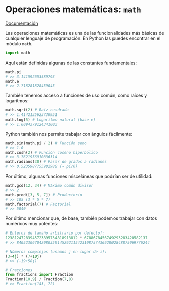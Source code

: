# Operaciones matemáticas: `math`

[Documentación](https://docs.python.org/3/library/math.html)

Las operaciones matemáticas es una de las funcionalidades más básicas de cualquier lenguaje de programación. En Python las puedes encontrar en el módulo `math`.

```python
import math
```

Aquí están definidas algunas de las constantes fundamentales:
```python
math.pi
# >> 3.141592653589793
math.e
# >> 2.718281828459045
```

También tenemos acceso a funciones de uso común, como raíces y logaritmos:
```python
math.sqrt(2) # Raíz cuadrada
# >> 1.4142135623730951
math.log(5) # Logaritmo natural (base e)
# >> 1.6094379124341003
```

Python también nos permite trabajar con ángulos fácilmente:
```python
math.sin(math.pi / 2) # Función seno
# >> 1.0
math.cosh(2) # Función coseno hiperbólico
# >> 3.7621956910836314
math.radians(30) # Pasar de grados a radianes
# >> 0.5235987755982988 (~ pi/6)
```

Por último, algunas funciones misceláneas que podrían ser de utilidad:
```python
math.gcd(12, 34) # Máximo común divisor
# >> 2
math.prod([3, 5, 7]) # Productorio
# >> 105 (3 * 5 * 7)
math.factorial(7) # Factorial
# >> 5040
```

Por último mencionar que, de base, también podemos trabajar con datos numéricos muy potentes:
```python
# Enteros de tamaño arbitrario por defecto!:
12381247283945723895734818913812 * 6788678456749293283420582137
# >> 84052306704208035914529211542310875743692802848875069776244

# Números complejos (usamos j en lugar de i):
(3+4j) * (7+10j)
# >> (-19+58j)

# Fracciones
from fractions import Fraction
Fraction(10,9) / Fraction(7,8)
# >> Fraction(143, 72)
```

